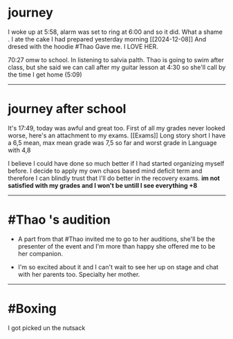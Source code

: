 
# journey 

 I woke up at 5:58, alarm was set to ring at 6:00 and so it did. What a shame .
I ate the cake I had prepared yesterday morning [[2024-12-08]]
And dresed with the hoodie #Thao  Gave me. I LOVE HER.

70:27 omw to school. In listening to salvia palth. Thao is going to swim after class, but she said we can call after my guitar lesson at 4:30 so she'll call by the time I get home (5:09)

---
# journey after school 


It's 17:49, today was awful and great too. First of all my grades never looked worse, here's an attachment to my exams. [[Exams]]
Long story short I have a 6,5 mean, max mean grade was 7,5 so far and worst grade in Language with 4,8

I believe I could have done so much better if I had started organizing myself before. 
I decide to apply my own chaos based mind deficit term and therefore I can blindly trust that I'll do better in the recovery exams. __im not satisfied with my grades and I won't be untill I see everything +8__

---

# #Thao 's audition

- A part from that #Thao invited me to go to her auditions, she'll be the presenter of the event and I'm more than happy she offered me to be her companion. 

- I'm so excited about it and I can't wait to see her up on stage and chat with her parents too. Specialty her mother.
---
# #Boxing 
I got picked un the nutsack